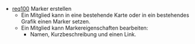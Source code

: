 * [req100](https://github.com/PolitAktiv/politaktiv-requirements/tree/master/de/requirements/req100/req100.md) Marker erstellen 
  * Ein Mitglied kann in eine bestehende Karte oder in ein bestehendes Grafik einen Marker setzen.
  * Ein Mitglied kann Markereigenschaften bearbeiten:
    * Namen, Kurzbeschreibung und einen Link.